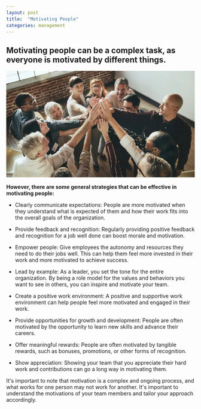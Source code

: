 ```yaml
---
layout: post
title:  "Motivating People"
categories: management
---
```


## Motivating people can be a complex task, as everyone is motivated by different things.
![Motivating people](/assets/motivating_people.png)

__However, there are some general strategies that can be effective in motivating people:__

* Clearly communicate expectations: People are more motivated when they understand what is expected of them and how their work fits into the overall goals of the organization.

* Provide feedback and recognition: Regularly providing positive feedback and recognition for a job well done can boost morale and motivation.

* Empower people: Give employees the autonomy and resources they need to do their jobs well. This can help them feel more invested in their work and more motivated to achieve success.

* Lead by example: As a leader, you set the tone for the entire organization. By being a role model for the values and behaviors you want to see in others, you can inspire and motivate your team.

* Create a positive work environment: A positive and supportive work environment can help people feel more motivated and engaged in their work.

* Provide opportunities for growth and development: People are often motivated by the opportunity to learn new skills and advance their careers.

* Offer meaningful rewards: People are often motivated by tangible rewards, such as bonuses, promotions, or other forms of recognition.

* Show appreciation: Showing your team that you appreciate their hard work and contributions can go a long way in motivating them.

It's important to note that motivation is a complex and ongoing process, and what works for one person may not work for another. It's important to understand the motivations of your team members and tailor your approach accordingly.